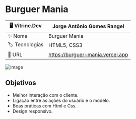 # Burguer Mania

| 🖥️ Vitrine.Dev |  Jorge Antônio Gomes Rangel   |
| -------------  | --- |
| :sparkles: Nome        | Burguer Mania
| :label: Tecnologias | HTML5, CSS3
| :rocket: URL         | https://burguer-mania.vercel.app


![image](https://github.com/JorgeRangell/BurguerMania/assets/101427212/6d32e739-49dc-4d43-88f1-691c5b6707e3)


## Objetivos

* Melhor interação com o cliente.
* Ligação entre as ações do usuário e o modelo.
* Boas práticas com Html e Css.
* Design responsivo.
